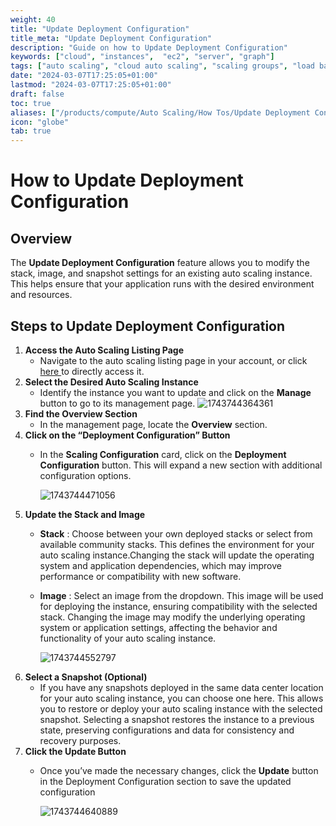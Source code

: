 ```yaml
---
weight: 40
title: "Update Deployment Configuration"
title_meta: "Update Deployment Configuration"
description: "Guide on how to Update Deployment Configuration"
keywords: ["cloud", "instances",  "ec2", "server", "graph"]
tags: ["auto scaling", "cloud auto scaling", "scaling groups", "load balancing", "automatic resource scaling"]
date: "2024-03-07T17:25:05+01:00"
lastmod: "2024-03-07T17:25:05+01:00"
draft: false
toc: true
aliases: ["/products/compute/Auto Scaling/How Tos/Update Deployment Configuration"]
icon: "globe"
tab: true
---
```



# **How to Update Deployment Configuration**

## **Overview**

The **Update Deployment Configuration** feature allows you to modify the stack, image, and snapshot settings for an existing auto scaling instance. This helps ensure that your application runs with the desired environment and resources.


## **Steps to Update Deployment Configuration**

1. **Access the Auto Scaling Listing Page**
   * Navigate to the auto scaling listing page in your account, or click [here ](https://console.utho.com/auto-scaling "Auto Scaling Listing Page")to directly access it.
2. **Select the Desired Auto Scaling Instance**
   * Identify the instance you want to update and click on the **Manage** button to go to its management page.
     ![1743744364361](image/index/1743744364361.png)
3. **Find the Overview Section**
   * In the management page, locate the **Overview** section.
4. **Click on the “Deployment Configuration” Button**
   * In the **Scaling Configuration** card, click on the **Deployment Configuration** button. This will expand a new section with additional configuration options.

     ![1743744471056](image/index/1743744471056.png)
5. **Update the Stack and Image**
   * **Stack** : Choose between your own deployed stacks or select from available community stacks. This defines the environment for your auto scaling instance.Changing the stack will update the operating system and application dependencies, which may improve performance or compatibility with new software.
   * **Image** : Select an image from the dropdown. This image will be used for deploying the instance, ensuring compatibility with the selected stack. Changing the image may modify the underlying operating system or application settings, affecting the behavior and functionality of your auto scaling instance.

     ![1743744552797](image/index/1743744552797.png)
6. **Select a Snapshot (Optional)**
   * If you have any snapshots deployed in the same data center location for your auto scaling instance, you can choose one here. This allows you to restore or deploy your auto scaling instance with the selected snapshot. Selecting a snapshot restores the instance to a previous state, preserving configurations and data for consistency and recovery purposes.
7. **Click the Update Button**
   * Once you’ve made the necessary changes, click the **Update** button in the Deployment Configuration section to save the updated configuration

     ![1743744640889](image/index/1743744640889.png)
